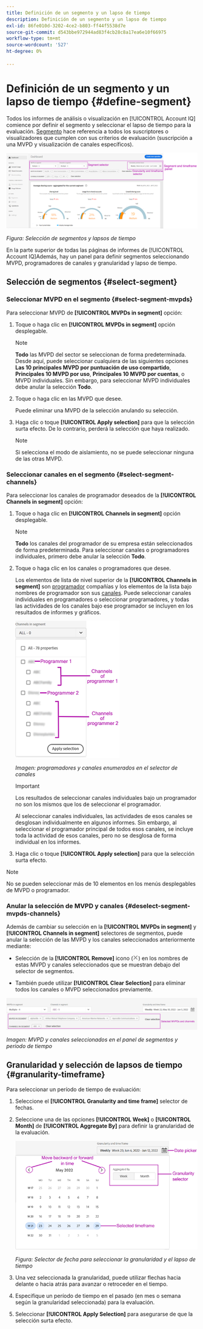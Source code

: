 ```yaml
---
title: Definición de un segmento y un lapso de tiempo
description: Definición de un segmento y un lapso de tiempo
exl-id: 86fe010d-3202-4ce2-b803-ff44f5538d7e
source-git-commit: d543bbe972944ad83f4cb28c8a17ea6e10f66975
workflow-type: tm+mt
source-wordcount: '527'
ht-degree: 0%

---
```


# Definición de un segmento y un lapso de tiempo {#define-segment}

Todos los informes de análisis o visualización en [!UICONTROL Account IQ] comience por definir el segmento y seleccionar el lapso de tiempo para la evaluación. [Segmento](/help/accountiq/product-concepts.md#segmet-def) hace referencia a todos los suscriptores o visualizadores que cumplen con sus criterios de evaluación (suscripción a una MVPD y visualización de canales específicos).

![](assets/segment-panel.png)

*Figura: Selección de segmentos y lapsos de tiempo*

En la parte superior de todas las páginas de informes de [!UICONTROL Account IQ]Además, hay un panel para definir segmentos seleccionando MVPD, programadores de canales y granularidad y lapso de tiempo.

## Selección de segmentos {#select-segment}

### Seleccionar MVPD en el segmento {#select-segment-mvpds}

Para seleccionar MVPD de **[!UICONTROL MVPDs in segment]** opción:

1. Toque o haga clic en **[!UICONTROL MVPDs in segment]** opción desplegable.

   >[!NOTE]
   >
   >**Todo** las MVPD del sector se seleccionan de forma predeterminada. Desde aquí, puede seleccionar cualquiera de las siguientes opciones **Las 10 principales MVPD por puntuación de uso compartido**, **Principales 10 MVPD por uso**, **Principales 10 MVPD por cuentas**, o MVPD individuales. Sin embargo, para seleccionar MVPD individuales debe anular la selección **Todo**.

1. Toque o haga clic en las MVPD que desee.

   Puede eliminar una MVPD de la selección anulando su selección.

1. Haga clic o toque **[!UICONTROL Apply selection]** para que la selección surta efecto. De lo contrario, perderá la selección que haya realizado.

   >[!NOTE]
   >
   >Si selecciona el modo de aislamiento, no se puede seleccionar ninguna de las otras MVPD.

### Seleccionar canales en el segmento {#select-segment-channels}

Para seleccionar los canales de programador deseados de la **[!UICONTROL Channels in segment]** opción:

1. Toque o haga clic en **[!UICONTROL Channels in segment]** opción desplegable.

   >[!NOTE]
   >
   >**Todo** los canales del programador de su empresa están seleccionados de forma predeterminada. Para seleccionar canales o programadores individuales, primero debe anular la selección **Todo**.

1. Toque o haga clic en los canales o programadores que desee.

   Los elementos de lista de nivel superior de la **[!UICONTROL Channels in segment]** son [programador](/help/accountiq/product-concepts.md#programmer-def) compañías y los elementos de la lista bajo nombres de programador son sus [canales](/help/accountiq/product-concepts.md#channel-def). Puede seleccionar canales individuales en programadores o seleccionar programadores, y todas las actividades de los canales bajo ese programador se incluyen en los resultados de informes y gráficos.

   ![](assets/programmer-channels.png)


   *Imagen: programadores y canales enumerados en el selector de canales*

   >[!IMPORTANT]
   >
   >Los resultados de seleccionar canales individuales bajo un programador no son los mismos que los de seleccionar el programador.
   >
   >
   >Al seleccionar canales individuales, las actividades de esos canales se desglosan individualmente en algunos informes. Sin embargo, al seleccionar el programador principal de todos esos canales, se incluye toda la actividad de esos canales, pero no se desglosa de forma individual en los informes.

1. Haga clic o toque **[!UICONTROL Apply selection]** para que la selección surta efecto.

>[!NOTE]
>
>No se pueden seleccionar más de 10 elementos en los menús desplegables de MVPD o programador.

### Anular la selección de MVPD y canales {#deselect-segment-mvpds-channels}

Además de cambiar su selección en la **[!UICONTROL MVPDs in segment]** y **[!UICONTROL Channels in segment]** selectores de segmentos, puede anular la selección de las MVPD y los canales seleccionados anteriormente mediante:

* Selección de la **[!UICONTROL Remove]** icono (![quitar icono](assets/remove-icon.png)) en los nombres de estas MVPD y canales seleccionados que se muestran debajo del selector de segmentos.

* También puede utilizar **[!UICONTROL Clear Selection]** para eliminar todos los canales o MVPD seleccionados previamente.

![](assets/segment-panel-selection.png)

*Imagen: MVPD y canales seleccionados en el panel de segmentos y periodo de tiempo*

## Granularidad y selección de lapsos de tiempo {#granularity-timeframe}

Para seleccionar un período de tiempo de evaluación:

1. Seleccione el **[!UICONTROL Granularity and time frame]** selector de fechas.

1. Seleccione una de las opciones **[!UICONTROL Week]** o **[!UICONTROL Month]** de **[!UICONTROL Aggregate By]** para definir la granularidad de la evaluación.

   ![](assets/granularity-timeframe-weekwise.png)


   *Figura: Selector de fecha para seleccionar la granularidad y el lapso de tiempo*

1. Una vez seleccionada la granularidad, puede utilizar flechas hacia delante o hacia atrás para avanzar o retroceder en el tiempo.

1. Especifique un período de tiempo en el pasado (en mes o semana según la granularidad seleccionada) para la evaluación.

1. Seleccionar **[!UICONTROL Apply Selection]** para asegurarse de que la selección surta efecto.
